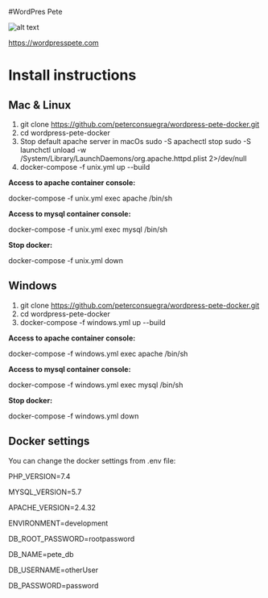 #WordPres Pete

![alt text](https://raw.githubusercontent.com/peterconsuegra/wordpress-pete-docker/master/apache/petelogo.png "WordPress Pete Logo")

https://wordpresspete.com

# Install instructions

## Mac & Linux

1. git clone https://github.com/peterconsuegra/wordpress-pete-docker.git
2. cd wordpress-pete-docker
3. Stop default apache server in macOs
sudo -S apachectl stop
sudo -S launchctl unload -w /System/Library/LaunchDaemons/org.apache.httpd.plist 2>/dev/null
4. docker-compose -f unix.yml up --build

__Access to apache container console:__

docker-compose -f unix.yml exec apache /bin/sh 

__Access to mysql container console:__

docker-compose -f unix.yml exec mysql /bin/sh 

__Stop docker:__

docker-compose -f unix.yml down


## Windows

1. git clone https://github.com/peterconsuegra/wordpress-pete-docker.git
2. cd wordpress-pete-docker
3. docker-compose -f windows.yml up --build

__Access to apache container console:__

docker-compose -f windows.yml exec apache /bin/sh 

__Access to mysql container console:__

docker-compose -f windows.yml exec mysql /bin/sh 

__Stop docker:__

docker-compose -f windows.yml down

## Docker settings

You can change the docker settings from .env file:

PHP_VERSION=7.4

MYSQL_VERSION=5.7

APACHE_VERSION=2.4.32

ENVIRONMENT=development

DB_ROOT_PASSWORD=rootpassword

DB_NAME=pete_db

DB_USERNAME=otherUser

DB_PASSWORD=password




